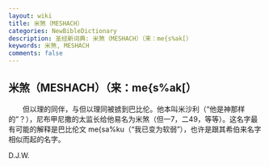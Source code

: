 ```yaml
---
layout: wiki
title: 米煞（MESHACH）
categories: NewBibleDictionary
description: 圣经新词典: 米煞（MESHACH）（来：me{s%ak[）
keywords: 米煞, MESHACH
comments: false
---
```


## 米煞（MESHACH）（来：me{s%ak[）

　　但以理的同伴，与但以理同被掳到巴比伦。他本叫米沙利（“他是神那样的”？），尼布甲尼撒的太监长给他易名为米煞（但一7，二49，等等）。这名字最有可能的解释是巴比伦文 me{sa%ku（“我已变为软弱”），也许是跟其希伯来名字相似而起的名字。

D.J.W.








